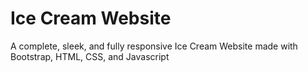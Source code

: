 # Ice Cream Website

A complete, sleek, and fully responsive Ice Cream Website made with Bootstrap, HTML, CSS, and Javascript